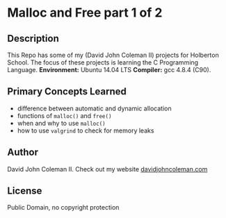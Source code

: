 # Malloc and Free part 1 of 2

## Description

This Repo has some of my (David John Coleman II) projects for Holberton School.
The focus of these projects is learning the C Programming Language.
__Environment:__ Ubuntu 14.04 LTS  __Compiler:__ gcc 4.8.4 (C90).

## Primary Concepts Learned

* difference between automatic and dynamic allocation
* functions of ``malloc()`` and ``free()``
* when and why to use ``malloc()``
* how to use ``valgrind`` to check for memory leaks

## Author

David John Coleman II.	Check out my website [davidjohncoleman.com](http://www.davidjohncoleman.com/)

## License

Public Domain, no copyright protection